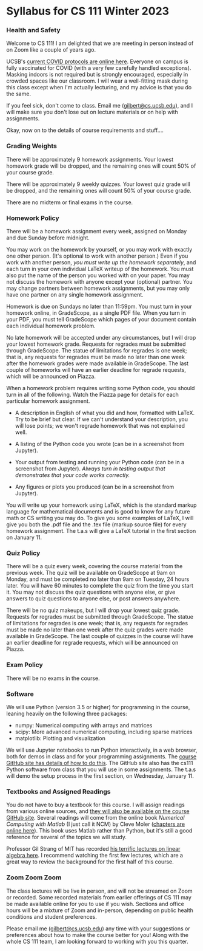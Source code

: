 # Syllabus for CS 111 Winter 2023

### Health and Safety

Welcome to CS 111! I am delighted that we are meeting in person instead of on Zoom like a couple of years ago. 

UCSB's [current COVID protocols are online here](https://www.ucsb.edu/COVID-19-information/campus-updates). 
Everyone on campus is fully vaccinated for COVID (with a very few carefully handled exceptions). 
Masking indoors is not required but is strongly encouraged, especially in crowded spaces like our classroom. 
I will wear a well-fitting mask during this class except when I'm actually lecturing, 
and my advice is that you do the same.

If you feel sick, don't come to class. Email me (gilbert@cs.ucsb.edu), 
and I will make sure you don't lose out on lecture materials or on help with assignments. 

Okay, now on to the details of course requirements and stuff....

### Grading Weights

There will be approximately 9 homework assignments. Your lowest homework grade will be dropped, and the remaining ones will count 50% of your course grade.

There will be approximately 9 weekly quizzes. Your lowest quiz grade will be dropped, and the remaining ones will count 50% of your course grade.

There are no midterm or final exams in the course.

### Homework Policy

There will be a homework assignment every week, assigned on Monday and due Sunday before midnight.

You may work on the homework by yourself, or you may work with exactly one other person. (It's optional to work with another person.) Even if you work with another person, _you must write up the homework separately_, and each turn in your own individual LaTeX writeup of the homework.  You must also put the name of the person you worked with on your paper.  You may not discuss the homework with anyone except your (optional) partner.  You may change partners between homework assignments, but you may only have one partner on any single homework assignment.

Homework is due on Sundays no later than 11:59pm. You must turn in your homework online, in GradeScope, as a single PDF file. When you turn in your PDF, you must tell GradeScope which pages of your document contain each individual homework problem.

No late homework will be accepted under any circumstances, but I will drop your lowest homework grade. Requests for regrades must be submitted through GradeScope. The statue of limitations for regrades is one week; that is, any requests for regrades must be made no later than one week after the homework grades were made available in GradeScope. The last couple of homeworks will have an earlier deadline for regrade requests, which will be announced on Piazza.

When a homework problem requires writing some Python code, you should turn in all of the following. Watch the Piazza page for details for each particular homework assignment.

- A description in English of what you did and how, formatted with LaTeX. Try to be brief but clear. If we can't understand your description, you will lose points; we won't regrade homework that was not explained well.

- A listing of the Python code you wrote (can be in a screenshot from Jupyter).

- Your output from testing and running your Python code (can be in a screenshot from Jupyter). _Always turn in testing output that demonstrates that your code works correctly._

- Any figures or plots you produced (can be in a screenshot from Jupyter).

You will write up your homework using LaTeX, which is the standard markup language for mathematical documents and is good to know for any future math or CS writing you may do. To give you some examples of LaTeX, I will give you both the .pdf file and the .tex file (markup source file) for every homework assignment. The t.a.s will give a LaTeX tutorial in the first section on January 11.

### Quiz Policy

There will be a quiz every week, covering the course material from the previous week. The quiz will be available on GradeScope at 9am on Monday, and must be completed no later than 9am on Tuesday, 24 hours later. You will have 60 minutes to complete the quiz from the time you start it. You may not discuss the quiz questions with anyone else, or give answers to quiz questions to anyone else, or post answers anywhere.

There will be no quiz makeups, but I will drop your lowest quiz grade. Requests for regrades must be submitted through GradeScope. The statue of limitations for regrades is one week; that is, any requests for regrades must be made no later than one week after the quiz grades were made available in GradeScope. The last couple of quizzes in the course will have an earlier deadline for regrade requests, which will be announced on Piazza.

### Exam Policy

There will be no exams in the course.

### Software

We will use Python (version 3.5 or higher) for programming in the course, leaning heavily on the following three packages:
- numpy: Numerical computing with arrays and matrices
- scipy: More advanced numerical computing, including sparse matrices
- matplotlib: Plotting and visualization

We will use Jupyter notebooks to run Python interactively, in a web browser, both for demos in class and for your programming assignments. The [course GitHub site has details of how to do this](https://github.com/johnrgilbert/CS111-2023-winter/tree/main/Python). The GitHub site also has the cs111 Python software from class that you will use in some assignments. The t.a.s will demo the setup process in the first section, on Wednesday, January 11.

### Textbooks and Assigned Readings

You do not have to buy a textbook for this course. I will assign readings from various online sources, and [they will also be available on the course GitHub site](https://github.com/johnrgilbert/CS111-2023-winter/tree/main/Readings). Several readings will come from the online book *Numerical Computing with Matlab*  (I just call it NCM) by Cleve Moler ([chapters are online here](https://www.mathworks.com/moler/chapters.html)). This book uses Matlab rather than Python, but it's still a good reference for several of the topics we will study.

Professor Gil Strang of MIT has recorded [his terrific lectures on linear algebra here](https://www.youtube.com/playlist?list=PLE7DDD91010BC51F8). I recommend watching the first few lectures, which are a great way to review the background for the first half of this course.

### Zoom Zoom Zoom

The class lectures will be live in person, and will not be streamed on Zoom or recorded. Some recorded materials from earlier offerings of CS 111 may be made available online for you to use if you wish. Sections and office hours will be a mixture of Zoom and in-person, depending on public health conditions and student preferences. 

Please email me (gilbert@cs.ucsb.edu) any time with your suggestions or preferences about how to make the course better for you! Along with the whole CS 111 team, I am looking forward to working with you this quarter.

